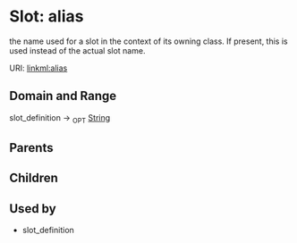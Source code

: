 
# Slot: alias


the name used for a slot in the context of its owning class.  If present, this is used instead of the actual slot name.

URI: [linkml:alias](https://w3id.org/linkml/alias)


## Domain and Range

slot_definition ->  <sub>OPT</sub> [String](types/String.md)

## Parents


## Children


## Used by

 * slot_definition

